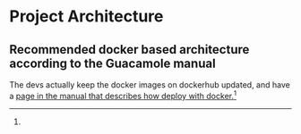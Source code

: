 # Project Architecture

## Recommended docker based architecture according to the Guacamole manual
The devs actually keep the docker images on dockerhub updated, and have a [page in the manual that describes how deploy with docker.](https://guacamole.apache.org/doc/gug/guacamole-docker.html)[^1]

[^1]: 